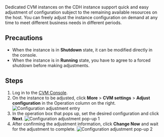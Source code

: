 ﻿Dedicated CVM instances on the CDH instance support quick and easy adjustment of configuration subject to the remaining available resources on the host. You can freely adjust the instance configuration on demand at any time to meet different business needs in different periods.

## Precautions
- When the instance is in **Shutdown** state, it can be modified directly in the console.
- When the instance is in **Running** state, you have to agree to a forced shutdown before making adjustments.

## Steps
1. Log in to the [CVM Console](https://console.cloud.tencent.com/cvm/).
2. On the instance to be adjusted, click **More** > **CVM settings** > **Adjust configuration** in the Operation column on the right.
![Configuration adjustment entry](https://main.qcloudimg.com/raw/3f96ccf0101435e2b5c2e066c3905353.png)
3. In the operation box that pops up, set the desired configuration and click **Next**.
![Configuration adjustment pop-up 1](https://main.qcloudimg.com/raw/6eb96e52a72dc33b3110e21ca6c2ab7d.png)
4. After confirming the adjustment information, click **Change Now** and wait for the adjustment to complete.
![Configuration adjustment pop-up 2](https://main.qcloudimg.com/raw/13a44d424bc388e37f2e7d53f06a47b4.png)
